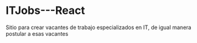 # ITJobs---React
Sitio para crear vacantes de trabajo especializados en IT, de igual manera postular a esas vacantes
